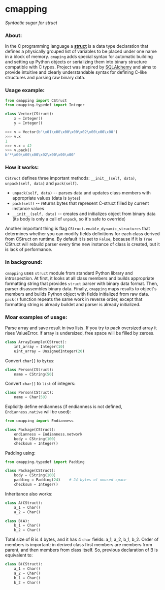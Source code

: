 # cmapping

*Syntactic sugar for struct*

### About:
In the C programming language a [**struct**](https://en.wikipedia.org/wiki/Struct_(C_programming_language)) is a data type declaration that defines a physically grouped list of variables to be placed under one name in a block of memory.
`cmaping` adds special syntax for automatic building and setting up Python objects or serializing them into binary structure compatible with C types.
Project was inspired by [SQLAlchemy](http://www.sqlalchemy.org/) and aims to provide intuitive and clearly understandable syntax for defining C-like structures and parsing raw binary data.

### Usage example:

```python
from cmapping import CStruct
from cmapping.typedef import Integer

class Vector(CStruct):
    x = Integer()
    y = Integer()

>>> v = Vector(b'\x01\x00\x00\x00\x02\x00\x00\x00')
>>> v.x
1
>>> v.x = 42
>>> v.pack()
b'*\x00\x00\x00\x02\x00\x00\x00'
```

### How it works:
`CStruct` defines three important methods: `__init__(self, data)`, `unpack(self, data)` and `pack(self)`.
- `unpack(self, data)` -- parses data and updates class members with appropriate values (data is `bytes`)
- `pack(self)` -- returns bytes that represent C-struct filled by current instance values
- `__init__(self, data)` -- creates and initializes object from binary data (its body is only a call of `unpack`, so it's safe to override)

Another important thing is flag `CStruct.enable_dynamic_structures` that determines whether you can modify fields definitions for each class derived from CStruct on runtime. By default it is set to `False`, because if it is `True` CStruct will rebuild parser every time new instance of class is created, but it is lack of performance.

### In background:
`cmapping` uses `struct` module from standard Python library and introspection. At first, it looks at all class members and builds appropriate formatting string that provides `struct` parser with binary data format. Then, parser disassembles binary data. Finally, `cmapping` maps results to object's members and builds Python object with fields initialized from raw data. `pack()` function repeats the same work in reverse order, except that formatting string is already buildet and parser is already initialized.

### Moar examples of usage:
Parse array and save result in two lists. If you try to pack oversized array it rises ValueError. If array is undersized, free space will be filled by zeroes.

```python
class ArrayExample(CStruct):
    int_array = Integer(10)
    uint_array = UnsignedInteger(20)
```

Convert `char[]` to `bytes`:

```python
class Person(CStruct):
    name = CString(50)
```

Convert `char[]` to `list` of integers:

```python
class Person(CStruct):
    name = Char(50)
```

Explicitly define endianness (if endianness is not defined, `Endianness.native` will be used):

```python
from cmapping import Endianness

class Package(CStruct):
    endianness = Endianness.network
    body = CString(100)
    checksum = Integer()
```

Padding using:

```python
from cmapping.typedef import Padding

class Package(CStruct):
    body = CString(100)
    padding = Padding(24)    # 24 bytes of unused space
    checksum = Integer()
```

Inheritance also works:

```python
class A(CStruct):
    a_1 = Char()
    a_2 = Char()

class B(A):
    b_1 = Char()
    b_2 = Char()
```

Total size of B is 4 bytes, and it has 4 `char` fields: a\_1, a\_2, b\_1, b\_2. Order of members is important: in derived class first members are members from parent, and then members from class itself. So, previous declaration of B is equivalent to:

```python
class B(CStruct):
    a_1 = Char()
    a_2 = Char()
    b_1 = Char()
    b_2 = Char()
```
